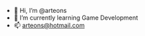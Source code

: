 - 👋 Hi, I’m @arteons
- 🌱 I’m currently learning Game Development
- 📫 arteons@hotmail.com

<!---
arteons/arteons is a ✨ special ✨ repository because its `README.md` (this file) appears on your GitHub profile.
You can click the Preview link to take a look at your changes.
--->
